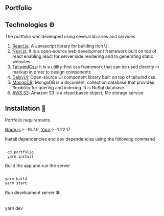 ## Portfolio

## Technologies :gear:

The portfolio was developed using several libraries and services

1. [React.js](https://reactjs.org/): A Javascript library for building rich UI
2. [Next.js](https://nextjs.org/): It is a open-source web development framework built on top of react enabling react for server side rendering and to generating static websites.
3. [TailwindCss](https://tailwindcss.com/): It is a utility-first css framework that can be used directly in markup in order to design components
4. [DaisyUI](https://daisyui.com/): Open-source UI component library built on top of tailwind css
5. [MongoDB](https://www.mongodb.com/): MongoDB is a document, collection database that provides flexibility for quering and indexing. It is NoSql database.
6. [AWS S3](https://aws.amazon.com/s3/): Amazon S3 is a cloud based object, file storage service

## Installation :dvd:

Portfolio requirements

[Node.js](https://nodejs.org/en/) >=18.7.0,
[Yarn](https://classic.yarnpkg.com/lang/en/docs/install/#mac-stable) >=1.22.17

Install dependencies and dev dependencies using the following command

```

 cd portfolio
 yarn install

```

Build the app and run the server

```

yarn build
yarn start

```

Run development server :hammer_and_wrench:

```

```

yarn dev

```

```
